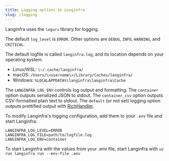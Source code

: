 ```yaml
---
title: Logging options in Langinfra
slug: /logging
---
```


Langinfra uses the `loguru` library for logging.

The default `log_level` is `ERROR`. Other options are `DEBUG`, `INFO`, `WARNING`, and `CRITICAL`.

The default logfile is called `langinfra.log`, and its location depends on your operating system.

* Linux/WSL: `\~/.cache/langinfra/`
* macOS: `/Users/\<username\>/Library/Caches/langinfra/`
* Windows: `%LOCALAPPDATA%\langinfra\langinfra\Cache`

The `LANGINFRA_LOG_ENV` controls log output and formatting. The `container` option outputs serialized JSON to stdout. The `container_csv` option outputs CSV-formatted plain text to stdout. The `default` (or not set) logging option outputs prettified output with [RichHandler](https://rich.readthedocs.io/en/stable/reference/logging.html).

To modify Langinfra's logging configuration, add them to your `.env` file and start Langinfra.

```text
LANGINFRA_LOG_LEVEL=ERROR
LANGINFRA_LOG_FILE=path/to/logfile.log
LANGINFRA_LOG_ENV=container
```

To start Langinfra with the values from your .env file, start Langinfra with `uv run langinfra run --env-file .env`